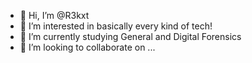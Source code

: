 - 👋 Hi, I’m @R3kxt
- 👀 I’m interested in basically every kind of tech!
- 🌱 I’m currently studying General and Digital Forensics
- 💞️ I’m looking to collaborate on ...


<!---
R3kxt/R3kxt is a ✨ special ✨ repository because its `README.md` (this file) appears on your GitHub profile.
You can click the Preview link to take a look at your changes.
--->
